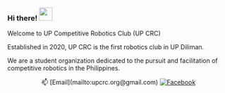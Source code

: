 ### Hi there! <img src="https://raw.githubusercontent.com/MartinHeinz/MartinHeinz/master/wave.gif" width="30px">

Welcome to UP Competitive Robotics Club (UP CRC)

Established in 2020, UP CRC is the first robotics club in UP Diliman. 

We are a student organization dedicated to the pursuit and facilitation of competitive robotics in the Philippines.

<p align="center">
  📫 [Email](mailto:upcrc.org@gmail.com)
  <a href="https://www.facebook.com/upcrc.org/" target="_blank">
    <img src="https://img.shields.io/badge/facebook-%231877F2.svg?&style=for-the-badge&logo=facebook&logoColor=white&color=071A2C" alt="Facebook"/>
  </a>
</p>
